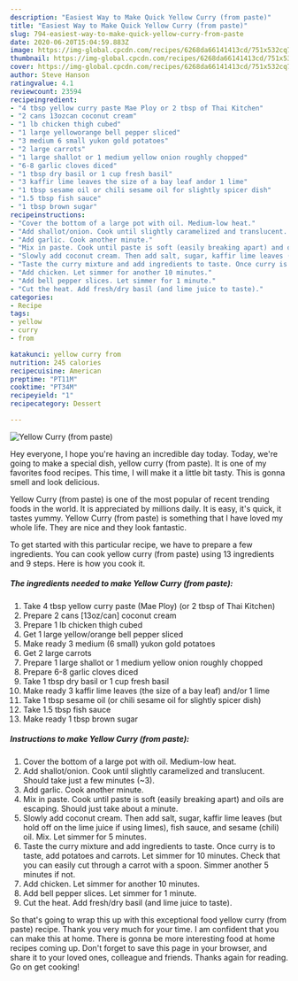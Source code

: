 ```yaml
---
description: "Easiest Way to Make Quick Yellow Curry (from paste)"
title: "Easiest Way to Make Quick Yellow Curry (from paste)"
slug: 794-easiest-way-to-make-quick-yellow-curry-from-paste
date: 2020-06-20T15:04:59.883Z
image: https://img-global.cpcdn.com/recipes/6268da66141413cd/751x532cq70/yellow-curry-from-paste-recipe-main-photo.jpg
thumbnail: https://img-global.cpcdn.com/recipes/6268da66141413cd/751x532cq70/yellow-curry-from-paste-recipe-main-photo.jpg
cover: https://img-global.cpcdn.com/recipes/6268da66141413cd/751x532cq70/yellow-curry-from-paste-recipe-main-photo.jpg
author: Steve Hanson
ratingvalue: 4.1
reviewcount: 23594
recipeingredient:
- "4 tbsp yellow curry paste Mae Ploy or 2 tbsp of Thai Kitchen"
- "2 cans 13ozcan coconut cream"
- "1 lb chicken thigh cubed"
- "1 large yelloworange bell pepper sliced"
- "3 medium 6 small yukon gold potatoes"
- "2 large carrots"
- "1 large shallot or 1 medium yellow onion roughly chopped"
- "6-8 garlic cloves diced"
- "1 tbsp dry basil or 1 cup fresh basil"
- "3 kaffir lime leaves the size of a bay leaf andor 1 lime"
- "1 tbsp sesame oil or chili sesame oil for slightly spicer dish"
- "1.5 tbsp fish sauce"
- "1 tbsp brown sugar"
recipeinstructions:
- "Cover the bottom of a large pot with oil. Medium-low heat."
- "Add shallot/onion. Cook until slightly caramelized and translucent. Should take just a few minutes (~3)."
- "Add garlic. Cook another minute."
- "Mix in paste. Cook until paste is soft (easily breaking apart) and oils are escaping. Should just take about a minute."
- "Slowly add coconut cream. Then add salt, sugar, kaffir lime leaves (but hold off on the lime juice if using limes), fish sauce, and sesame (chili) oil. Mix. Let simmer for 5 minutes."
- "Taste the curry mixture and add ingredients to taste. Once curry is to taste, add potatoes and carrots. Let simmer for 10 minutes. Check that you can easily cut through a carrot with a spoon. Simmer another 5 minutes if not."
- "Add chicken. Let simmer for another 10 minutes."
- "Add bell pepper slices. Let simmer for 1 minute."
- "Cut the heat. Add fresh/dry basil (and lime juice to taste)."
categories:
- Recipe
tags:
- yellow
- curry
- from

katakunci: yellow curry from 
nutrition: 245 calories
recipecuisine: American
preptime: "PT11M"
cooktime: "PT34M"
recipeyield: "1"
recipecategory: Dessert

---
```



![Yellow Curry (from paste)](https://img-global.cpcdn.com/recipes/6268da66141413cd/751x532cq70/yellow-curry-from-paste-recipe-main-photo.jpg)

Hey everyone, I hope you're having an incredible day today. Today, we're going to make a special dish, yellow curry (from paste). It is one of my favorites food recipes. This time, I will make it a little bit tasty. This is gonna smell and look delicious.



Yellow Curry (from paste) is one of the most popular of recent trending foods in the world. It is appreciated by millions daily. It is easy, it's quick, it tastes yummy. Yellow Curry (from paste) is something that I have loved my whole life. They are nice and they look fantastic.


To get started with this particular recipe, we have to prepare a few ingredients. You can cook yellow curry (from paste) using 13 ingredients and 9 steps. Here is how you cook it.

<!--inarticleads1-->

##### The ingredients needed to make Yellow Curry (from paste):

1. Take 4 tbsp yellow curry paste (Mae Ploy) (or 2 tbsp of Thai Kitchen)
1. Prepare 2 cans [13oz/can] coconut cream
1. Prepare 1 lb chicken thigh cubed
1. Get 1 large yellow/orange bell pepper sliced
1. Make ready 3 medium (6 small) yukon gold potatoes
1. Get 2 large carrots
1. Prepare 1 large shallot or 1 medium yellow onion roughly chopped
1. Prepare 6-8 garlic cloves diced
1. Take 1 tbsp dry basil or 1 cup fresh basil
1. Make ready 3 kaffir lime leaves (the size of a bay leaf) and/or 1 lime
1. Take 1 tbsp sesame oil (or chili sesame oil for slightly spicer dish)
1. Take 1.5 tbsp fish sauce
1. Make ready 1 tbsp brown sugar




<!--inarticleads2-->

##### Instructions to make Yellow Curry (from paste):

1. Cover the bottom of a large pot with oil. Medium-low heat.
1. Add shallot/onion. Cook until slightly caramelized and translucent. Should take just a few minutes (~3).
1. Add garlic. Cook another minute.
1. Mix in paste. Cook until paste is soft (easily breaking apart) and oils are escaping. Should just take about a minute.
1. Slowly add coconut cream. Then add salt, sugar, kaffir lime leaves (but hold off on the lime juice if using limes), fish sauce, and sesame (chili) oil. Mix. Let simmer for 5 minutes.
1. Taste the curry mixture and add ingredients to taste. Once curry is to taste, add potatoes and carrots. Let simmer for 10 minutes. Check that you can easily cut through a carrot with a spoon. Simmer another 5 minutes if not.
1. Add chicken. Let simmer for another 10 minutes.
1. Add bell pepper slices. Let simmer for 1 minute.
1. Cut the heat. Add fresh/dry basil (and lime juice to taste).




So that's going to wrap this up with this exceptional food yellow curry (from paste) recipe. Thank you very much for your time. I am confident that you can make this at home. There is gonna be more interesting food at home recipes coming up. Don't forget to save this page in your browser, and share it to your loved ones, colleague and friends. Thanks again for reading. Go on get cooking!
